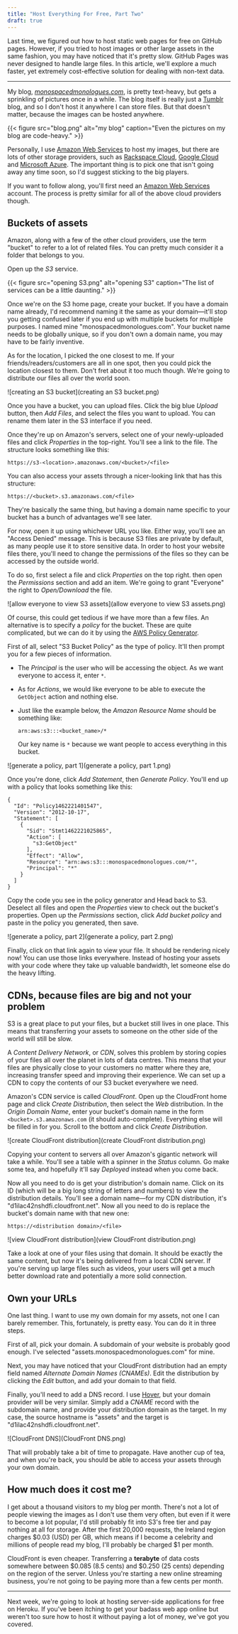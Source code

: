 ```yaml
---
title: "Host Everything For Free, Part Two"
draft: true
---
```


Last time, we figured out how to host static web pages for free on GitHub pages. However, if you tried to host images or other large assets in the same fashion, you may have noticed that it's pretty slow. GitHub Pages was never designed to handle large files. In this article, we'll explore a much faster, yet extremely cost-effective solution for dealing with non-text data.

---

My blog, [_monospacedmonologues.com_][monospacedmonologues.com], is pretty text-heavy, but gets a sprinkling of pictures once in a while. The blog itself is really just a [Tumblr][] blog, and so I don't host it anywhere I can store files. But that doesn't matter, because the images can be hosted anywhere.

{{< figure src="blog.png" alt="my blog" caption="Even the pictures on my blog are code-heavy." >}}

Personally, I use [Amazon Web Services][] to host my images, but there are lots of other storage providers, such as [Rackspace Cloud][], [Google Cloud][] and [Microsoft Azure][]. The important thing is to pick one that isn't going away any time soon, so I'd suggest sticking to the big players.

If you want to follow along, you'll first need an [Amazon Web Services][] account. The process is pretty similar for all of the above cloud providers though.

[monospacedmonologues.com]: https://monospacedmonologues.com/
[tumblr]: https://www.tumblr.com/
[amazon web services]: https://aws.amazon.com/
[google cloud]: https://cloud.google.com/
[microsoft azure]: https://azure.microsoft.com/
[rackspace cloud]: https://www.rackspace.com/cloud

## Buckets of assets

Amazon, along with a few of the other cloud providers, use the term "bucket" to refer to a lot of related files. You can pretty much consider it a folder that belongs to you.

Open up the _S3_ service.

{{< figure src="opening S3.png" alt="opening S3" caption="The list of services can be a little daunting." >}}

Once we're on the S3 home page, create your bucket. If you have a domain name already, I'd recommend naming it the same as your domain—it'll stop you getting confused later if you end up with multiple buckets for multiple purposes. I named mine "monospacedmonologues.com". Your bucket name needs to be globally unique, so if you don't own a domain name, you may have to be fairly inventive.

As for the location, I picked the one closest to me. If your friends/readers/customers are all in one spot, then you could pick the location closest to them. Don't fret about it too much though. We're going to distribute our files all over the world soon.

![creating an S3 bucket](creating an S3 bucket.png)

Once you have a bucket, you can upload files. Click the big blue _Upload_ button, then _Add Files_, and select the files you want to upload. You can rename them later in the S3 interface if you need.

Once they're up on Amazon's servers, select one of your newly-uploaded files and click _Properties_ in the top-right. You'll see a link to the file. The structure looks something like this:

    https://s3-<location>.amazonaws.com/<bucket>/<file>

You can also access your assets through a nicer-looking link that has this structure:

    https://<bucket>.s3.amazonaws.com/<file>

They're basically the same thing, but having a domain name specific to your bucket has a bunch of advantages we'll see later.

For now, open it up using whichever URL you like. Either way, you'll see an "Access Denied" message. This is because S3 files are private by default, as many people use it to store sensitive data. In order to host your website files there, you'll need to change the permissions of the files so they can be accessed by the outside world.

To do so, first select a file and click _Properties_ on the top right. then open the _Permissions_ section and add an item. We're going to grant "Everyone" the right to _Open/Download_ the file.

![allow everyone to view S3 assets](allow everyone to view S3 assets.png)

Of course, this could get tedious if we have more than a few files. An alternative is to specify a _policy_ for the bucket. These are quite complicated, but we can do it by using the [AWS Policy Generator][].

First of all, select "S3 Bucket Policy" as the type of policy. It'll then prompt you for a few pieces of information.

- The _Principal_ is the user who will be accessing the object. As we want everyone to access it, enter `*`.
- As for _Actions_, we would like everyone to be able to execute the `GetObject` action and nothing else.
- Just like the example below, the _Amazon Resource Name_ should be something like:

      arn:aws:s3:::<bucket_name>/*

  Our key name is `*` because we want people to access everything in this bucket.

![generate a policy, part 1](generate a policy, part 1.png)

Once you're done, click _Add Statement_, then _Generate Policy_. You'll end up with a policy that looks something like this:

    {
      "Id": "Policy1462221401547",
      "Version": "2012-10-17",
      "Statement": [
        {
          "Sid": "Stmt1462221025865",
          "Action": [
            "s3:GetObject"
          ],
          "Effect": "Allow",
          "Resource": "arn:aws:s3:::monospacedmonologues.com/*",
          "Principal": "*"
        }
      ]
    }

Copy the code you see in the policy generator and Head back to S3. Deselect all files and open the _Properties_ view to check out the bucket's properties. Open up the _Permissions_ section, click _Add bucket policy_ and paste in the policy you generated, then save.

![generate a policy, part 2](generate a policy, part 2.png)

Finally, click on that link again to view your file. It should be rendering nicely now! You can use those links everywhere. Instead of hosting your assets with your code where they take up valuable bandwidth, let someone else do the heavy lifting.

[aws policy generator]: https://awspolicygen.s3.amazonaws.com/

## CDNs, because files are big and not your problem

S3 is a great place to put your files, but a bucket still lives in one place. This means that transferring your assets to someone on the other side of the world will still be slow.

A _Content Delivery Network_, or _CDN_, solves this problem by storing copies of your files all over the planet in lots of data centres. This means that your files are physically close to your customers no matter where they are, increasing transfer speed and improving their experience. We can set up a CDN to copy the contents of our S3 bucket everywhere we need.

Amazon's CDN service is called _CloudFront_. Open up the CloudFront home page and click _Create Distribution_, then select the _Web_ distribution. In the _Origin Domain Name_, enter your bucket's domain name in the form `<bucket>.s3.amazonaws.com` (it should auto-complete). Everything else will be filled in for you. Scroll to the bottom and click _Create Distribution_.

![create CloudFront distribution](create CloudFront distribution.png)

Copying your content to servers all over Amazon's gigantic network will take a while. You'll see a table with a spinner in the _Status_ column. Go make some tea, and hopefully it'll say _Deployed_ instead when you come back.

Now all you need to do is get your distribution's domain name. Click on its ID (which will be a big long string of letters and numbers) to view the distribution details. You'll see a domain name—for my CDN distribution, it's "d1ilac42nshdfi.cloudfront.net". Now all you need to do is replace the bucket's domain name with that new one:

    https://<distribution domain>/<file>

![view CloudFront distribution](view CloudFront distribution.png)

Take a look at one of your files using that domain. It should be exactly the same content, but now it's being delivered from a local CDN server. If you're serving up large files such as videos, your users will get a much better download rate and potentially a more solid connection.

## Own your URLs

One last thing. I want to use my own domain for my assets, not one I can barely remember. This, fortunately, is pretty easy. You can do it in three steps.

First of all, pick your domain. A subdomain of your website is probably good enough. I've selected "assets.monospacedmonologues.com" for mine.

Next, you may have noticed that your CloudFront distribution had an empty field named _Alternate Domain Names (CNAMEs)_. Edit the distribution by clicking the _Edit_ button, and add your domain to that field.

Finally, you'll need to add a DNS record. I use [Hover][], but your domain provider will be very similar. Simply add a _CNAME_ record with the subdomain name, and provide your distribution domain as the target. In my case, the source hostname is "assets" and the target is "d1ilac42nshdfi.cloudfront.net".

![CloudFront DNS](CloudFront DNS.png)

That will probably take a bit of time to propagate. Have another cup of tea, and when you're back, you should be able to access your assets through your own domain.

[hover]: https://www.hover.com/

## How much does it cost me?

I get about a thousand visitors to my blog per month. There's not a lot of people viewing the images as I don't use them very often, but even if it were to become a lot popular, I'd still probably fit into S3's free tier and pay nothing at all for storage. After the first 20,000 requests, the Ireland region charges $0.03 (USD) per GB, which means if I become a celebrity and millions of people read my blog, I'll probably be charged $1 per month.

CloudFront is even cheaper. Transferring a **terabyte** of data costs somewhere between $0.085 (8.5 cents) and $0.250 (25 cents) depending on the region of the server. Unless you're starting a new online streaming business, you're not going to be paying more than a few cents per month.

---

Next week, we're going to look at hosting server-side applications for free on Heroku. If you've been itching to get your badass web app online but weren't too sure how to host it without paying a lot of money, we've got you covered.
